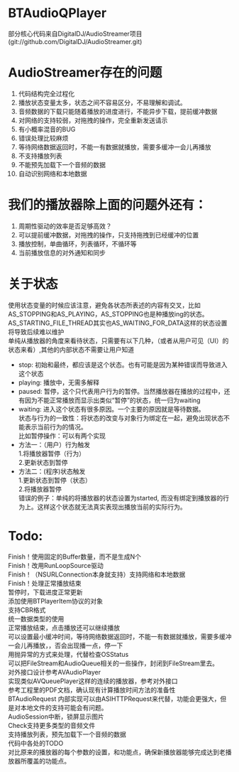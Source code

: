 BTAudioQPlayer
=====
部分核心代码来自DigitalDJ/AudioStreamer项目(git://github.com/DigitalDJ/AudioStreamer.git)

AudioStreamer存在的问题 
=====
1. 代码结构完全过程化
2. 播放状态变量太多，状态之间不容易区分，不易理解和调试。
3. 音频数据的下载只能随着播放的进度进行，不能异步下载，提前缓冲数据
4. 对网络的支持较弱，对拖拽的操作，完全重新发送请示
5. 有小概率混音的BUG
6. 错误处理比较麻烦
7. 等待网络数据返回时，不能一有数据就播放，需要多缓冲一会儿再播放
8. 不支持播放列表
9. 不能预先加载下一个音频的数据
10. 自动识别网络和本地数据

我们的播放器除上面的问题外还有：
=====
1. 周期性驱动的效率是否足够高效？
2. 可以提前缓冲数据，对拖拽的操作，只支持拖拽到已经缓冲的位置
3. 播放控制，单曲循环，列表循环，不循环等
4. 当前播放信息的对外通知和同步

关于状态
=====
使用状态变量的时候应该注意，避免各状态所表述的内容有交叉，比如AS_STOPPING和AS_PLAYING，AS_STOPPING也是种播放ing的状态。AS_STARTING_FILE_THREAD其实也AS_WAITING_FOR_DATA这样的状态设置将导致后续难以维护  
单纯从播放器的角度来看待状态，只需要有以下几种，（或者从用户可见（UI）的状态来看）,其他的内部状态不需要让用户知道  
* stop: 初始和最终，都应该是这个状态。也有可能是因为某种错误而导致进入这个状态  
* playing: 播放中，无需多解释  
* paused: 暂停，这个只代表用户行为的暂停。当然播放器在播放的过程中，还有因为不能正常播放而显示出类似“暂停”的状态，统一归为waiting  
* waiting: 进入这个状态有很多原因。一个主要的原因就是等待数据。  
状态与行为的一致性：将状态的改变与对象行为绑定在一起，避免出现状态不能表示当前行为的情况。  
比如暂停操作：可以有两个实现  
* 方法一：（用户）行为触发  
  1.将播放器暂停（行为）  
  2.更新状态到暂停  
* 方法二：(程序)状态触发  
  1.更新状态到暂停（状态）  
  2.将播放器暂停  
错误的例子：单纯的将播放器的状态设置为started, 而没有绑定到播放器的行为上。这样这个状态就无法真实表现出播放当前的实际行为。  


Todo:
=====
Finish！使用固定的Buffer数量，而不是生成N个  
Finish！改用RunLoopSource驱动  
Finish！（NSURLConnection本身就支持）支持网络和本地数据  
Finish！处理正常播放结束  
暂停时，下载进度正常更新  
添加使用BTPlayerItem协议的对象  
支持CBR格式  
统一数据类型的使用  
正常播放结束，点击播放还可以继续播放  
可以设置最小缓冲时间，等待网络数据返回时，不能一有数据就播放，需要多缓冲一会儿再播放，，否会出现播一点，停一下  
用抛异常的方式来处理，代替检查OSStatus  
可以把FileStream和AudioQueue相关的一些操作，封闭到FileStream里去。  
对外接口设计参考AVAudioPlayer  
实现类似AVQueuePlayer这样的连续的播放器，参考对外接口  
参考工程里的PDF文档，确认现有计算播放时间方法的准备性  
BTAudioRequest 内部实现可以由ASIHTTPRequest来代替，功能会更强大，但是对本地文件的支持可能会有问题。  
AudioSession中断，锁屏显示图片  
Check支持更多类型的音频文件   
支持播放列表，预先加载下一个音频的数据  
代码中各处的TODO  
对比原来的播放器的每个参数的设置，和功能点，确保新播放器能够完成达到老播放器所覆盖的功能点。    

